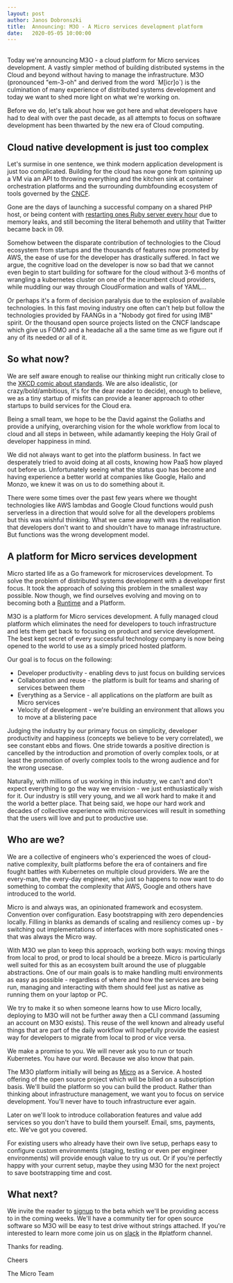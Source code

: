 ```yaml
---
layout:	post
author: Janos Dobronszki
title:	Announcing: M3O - A Micro services development platform
date:	2020-05-05 10:00:00
---
```


<br>
Today we're announcing M3O - a cloud platform for Micro services development. A vastly simpler method of building distributed systems in the Cloud and beyond without having to manage the infrastructure. M3O (pronounced "em-3-oh" and derived from the word `M[icr]o`) is the culmination of many experience of distributed systems development and today we want to shed more light on what we're working on.

Before we do, let's talk about how we got here and what developers have had to deal with over the past decade, as all attempts to focus on software development has been thwarted by the new era of Cloud computing.
<br>

## Cloud native development is just too complex

Let's surmise in one sentence, we think modern application development is just too complicated. Building for the cloud has now gone from spinning up a VM via an API to throwing everything and the kitchen sink at container orchestration platforms and the surrounding dumbfounding ecosystem of tools governed by the [CNCF](https://www.cncf.io/).

Gone are the days of launching a successful company on a shared PHP host, or being content with [restarting ones Ruby server every hour](https://books.google.hu/books?id=ja1KDAAAQBAJ&pg=PA134&lpg=PA134) due to memory leaks, and still becoming the literal behemoth and utility that Twitter became back in 09.

Somehow between the disparate contribution of technologies to the Cloud ecosystem from startups and the thousands of features now promoted by AWS, the ease of use for the developer has drastically suffered. In fact we argue, the cognitive load on the developer is now so bad that we cannot even begin to start building for software for the cloud without 3-6 months of wrangling a kubernetes cluster on one of the incumbent cloud providers, while muddling our way through CloudFormation and walls of YAML...

Or perhaps it's a form of decision paralysis due to the explosion of available technologies. In this fast moving industry one often can't help but follow the technologies provided by FAANGs in a "Nobody got fired for using IMB" spirit. Or the thousand open source projects listed on the CNCF landscape which give us FOMO and a headache all a the same time as we figure out if any of its needed or all of it.

## So what now?

We are self aware enough to realise our thinking might run critically close to the [XKCD comic about standards](https://xkcd.com/927/). We are also idealistic, (or crazy/bold/ambitious, it's for the dear reader to decide), enough to believe, we as a tiny startup of misfits can provide a leaner approach to other startups to build services for the Cloud era.

Being a small team, we hope to be the David against the Goliaths and provide a unifying, overarching vision for the whole workflow from local to cloud and all steps in between, while adamantly keeping the Holy Grail of developer happiness in mind.

We did not always want to get into the platform business. In fact we desperately tried to avoid doing at all costs, knowing how PaaS how played out before us. Unfortunately seeing what the status quo has become and having experience a better world at companies like Google, Hailo and Monzo, we knew it was on us to do something about it.

There were some times over the past few years where we thought technologies like AWS lambdas and Google Cloud functions would push serverless in a direction that would solve for all the developers problems but this was wishful thinking. What we came away with was the realisation that developers don't want to and shouldn't have to manage infrastructure. But functions was the wrong development model.

## A platform for Micro services development

Micro started life as a Go framework for microservices development. To solve the problem of distributed systems development with a developer first focus. It took the approach of solving this problem in the smallest way possible. Now though, we find ourselves evolving and moving on to becoming both a [Runtime](https://micro.mu/blog/2020/05/04/introducing-micro-server.html) and a Platform.

M3O is a platform for Micro services development. A fully managed cloud platform which eliminates the need for developers to touch infrastructure and lets them get back to focusing on product and service development. The best kept secret of every successful technology company is now being opened to the world to use as a simply priced hosted platform.

Our goal is to focus on the following:

- Developer productivity - enabling devs to just focus on building services
- Collaboration and reuse - the platform is built for teams and sharing of services between them
- Everything as a Service - all applications on the platform are built as Micro services
- Velocity of development - we're building an environment that allows you to move at a blistering pace

Judging the industry by our primary focus on simplicity, developer productivity and happiness (concepts we believe to be very correlated), we see constant ebbs and flows. One stride towards a positive direction is cancelled by the introduction and promotion of overly complex tools, or at least the promotion of overly complex tools to the wrong audience and for the wrong usecase.

Naturally, with millions of us working in this industry, we can't and don't expect everything to go the way we envision - we just enthusiastically wish for it. Our industry is still very young, and we all work hard to make it and the world a better place. That being said, we hope our hard work and decades of collective experience with microservices will result in something that the users will love and put to productive use.

## Who are we?

We are a collective of engineers who's experienced the woes of cloud-native complexity, built platforms before the era of containers and fire fought battles with Kubernetes on multiple cloud providers. We are the every-man, the every-day engineer, who just so happens to now want to do something to combat the complexity that AWS, Google and others have introduced to the world.

Micro is and always was, an opinionated framework and ecosystem. Convention over configuration. Easy bootstrapping with zero dependencies locally. Filling in blanks as demands of scaling and resiliency comes up - by switching out implementations of interfaces with more sophisticated ones - that was always the Micro way.

With M3O we plan to keep this approach, working both ways: moving things from local to prod, or prod to local should be a breeze. Micro is particularly well suited for this as an ecosystem built around the use of pluggable abstractions. One of our main goals is to make handling multi environments as easy as possible - regardless of where and how the services are being run, managing and interacting with them should feel just as native as running them on your laptop or PC.

We try to make it so when someone learns how to use Micro locally, deploying to M3O will not be further away then a CLI command (assuming an account on M3O exists). This reuse of the well known and already useful things that are part of the daily workflow will hopefully provide the easiest way for developers to migrate from local to prod or vice versa.

We make a promise to you. We will never ask you to run or touch Kubernetes. You have our word. Because we also know that pain.

The M3O platform initially will being as [Micro](https://github.com/micro/micro) as a Service. A hosted offering of the open source project which will be billed on a subscription basis. We'll build the platform so you can build the product. Rather than thinking about infrastructure management, we want you to focus on service development. You'll never have to touch infrastructure ever again.

Later on we'll look to introduce collaboration features and value add services so you don't have to build them yourself. Email, sms, payments, etc. We've got you covered.

For existing users who already have their own live setup, perhaps easy to configure custom environments (staging, testing or even per engineer environments) will provide enough value to try us out. Or if you're perfectly happy with your current setup, maybe they using M3O for the next project to save bootstrapping time and cost.

## What next?

We invite the reader to [signup](https://micro.mu/signup) to the beta which we'll be providing access to in the coming weeks. We'll have a community tier for open source software so M3O will be easy to test drive without strings attached. If you're interested to learn more come join us on [slack](https://slack.micro.mu) in the #platform channel.

Thanks for reading.

Cheers

The Micro Team
